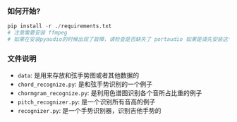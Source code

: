 ### 如何开始?

```python
pip install -r ./requirements.txt
# 注意需要安装 ffmpeg
# 如果在安装pyaudio的时候出现了故障，请检查是否缺失了 portaudio 如果是请先安装这个包
```


### 文件说明

* `data`: 是用来存放和弦手势图或者其他数据的
* `chord_recognize.py`: 是和弦手势识别的一个例子
* `chormgram_recognize.py`: 是利用色谱图识别各个音所占比重的例子
* `pitch_recognizer.py`: 是一个识别所有音高的例子
* `recognizer.py`: 是一个手势识别器，识别吉他手势的
